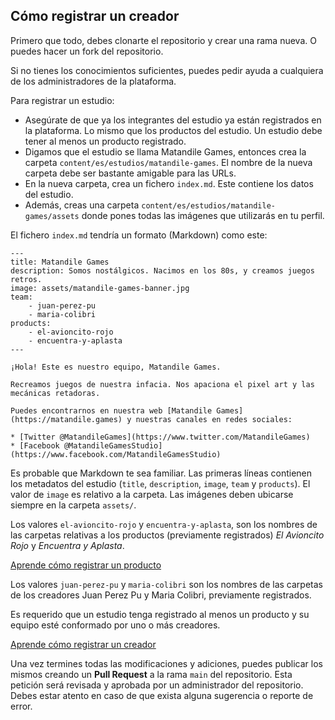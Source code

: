 ## Cómo registrar un creador

Primero que todo, debes clonarte el repositorio y crear una rama nueva. O puedes hacer un fork del repositorio.

Si no tienes los conocimientos suficientes, puedes pedir ayuda a cualquiera de los administradores de la plataforma.

Para registrar un estudio:

- Asegúrate de que ya los integrantes del estudio ya están registrados en la plataforma. Lo mismo que los productos del estudio. Un estudio debe tener al menos un producto registrado.
- Digamos que el estudio se llama Matandile Games, entonces crea la carpeta `content/es/estudios/matandile-games`. El nombre de la nueva carpeta debe ser bastante amigable para las URLs.
- En la nueva carpeta, crea un fichero `index.md`. Este contiene los datos del estudio.
- Además, creas una carpeta `content/es/estudios/matandile-games/assets` donde pones todas las imágenes que utilizarás en tu perfil.

El fichero `index.md` tendría un formato (Markdown) como este:

```
---
title: Matandile Games
description: Somos nostálgicos. Nacimos en los 80s, y creamos juegos retros.
image: assets/matandile-games-banner.jpg
team:
    - juan-perez-pu
    - maria-colibri
products:
    - el-avioncito-rojo
    - encuentra-y-aplasta
---

¡Hola! Este es nuestro equipo, Matandile Games.

Recreamos juegos de nuestra infacia. Nos apaciona el pixel art y las mecánicas retadoras.

Puedes encontrarnos en nuestra web [Matandile Games](https://matandile.games) y nuestras canales en redes sociales:

* [Twitter @MatandileGames](https://www.twitter.com/MatandileGames)
* [Facebook @MatandileGamesStudio](https://www.facebook.com/MatandileGamesStudio)
```

Es probable que Markdown te sea familiar. Las primeras líneas contienen los metadatos del estudio (`title`, `description`, `image`, `team` y `products`). El valor de `image` es relativo a la carpeta. Las imágenes deben ubicarse siempre en la carpeta `assets/`.

Los valores `el-avioncito-rojo` y `encuentra-y-aplasta`, son los nombres de las carpetas relativas a los productos (previamente registrados) *El Avioncito Rojo* y *Encuentra y Aplasta*.

[Aprende cómo registrar un producto](registrar-producto.md)

Los valores `juan-perez-pu` y `maria-colibri` son los nombres de las carpetas de los creadores Juan Perez Pu y Maria Colibri, previamente registrados.

Es requerido que un estudio tenga registrado al menos un producto y su equipo esté conformado por uno o más creadores.

[Aprende cómo registrar un creador](registrar-creador.md)

Una vez termines todas las modificaciones y adiciones, puedes publicar los mismos creando un **Pull Request** a la rama `main` del repositorio. Esta petición será revisada y aprobada por un administrador del repositorio. Debes estar atento en caso de que exista alguna sugerencia o reporte de error.